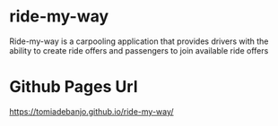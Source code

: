 # ride-my-way

Ride-my-way is a carpooling application that provides drivers with the ability to create ride offers and passengers to join available ride offers

# Github Pages Url

https://tomiadebanjo.github.io/ride-my-way/
